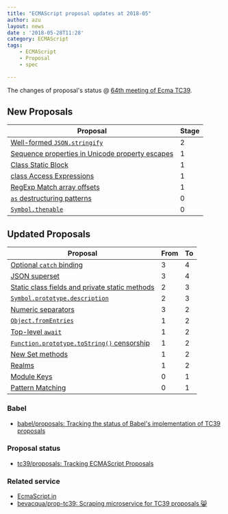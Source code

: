 ```yaml
---
title: "ECMAScript proposal updates at 2018-05"
author: azu
layout: news
date : '2018-05-28T11:28'
category: ECMAScript
tags:
    - ECMAScript
    - Proposal
    - spec

---
```



The changes of proposal's status @ [64th meeting of Ecma TC39](https://github.com/tc39/agendas/blob/master/2018/05.md).


## New Proposals

| Proposal                                                                                                                        | Stage |
| ------------------------------------------------------------------------------------------------------------------------------- | ----- |
| [Well-formed `JSON.stringify`](https://github.com/gibson042/ecma262-proposal-well-formed-stringify)                             | 2     |
| [Sequence properties in Unicode property escapes](https://github.com/mathiasbynens/proposal-regexp-unicode-sequence-properties) | 1     |
| [Class Static Block](https://github.com/rbuckton/proposal-class-static-block#readme)                                            | 1     |
| [class Access Expressions](https://github.com/rbuckton/proposal-class-access-expressions)                                       | 1     |
| [RegExp Match array offsets](https://github.com/rbuckton/proposal-regexp-match-offsets)                                         | 1     |
| [`as` destructuring patterns](https://github.com/zkat/proposal-as-patterns)                                                     | 0     |
| [`Symbol.thenable`](https://github.com/devsnek/proposal-symbol-thenable)                                                        | 0     |




## Updated Proposals

| Proposal                                                                                                                 | From  | To    |
| ------------------------------------------------------------------------------------------------------------------------ | ----- | ----- |
| [Optional `catch` binding](https://github.com/tc39/proposal-optional-catch-binding)                                      | 3     | 4     |
| [JSON superset](https://github.com/tc39/proposal-json-superset)                                                          | 3     | 4     |
| [Static class fields and private static methods](http://github.com/tc39/proposal-static-class-features/)                 | 2     | 3     |
| [`Symbol.prototype.description`](https://github.com/tc39/proposal-Symbol-description)                                    | 2     | 3     |
| [Numeric separators](https://github.com/tc39/proposal-numeric-separator)                                                 | 3     | 2     |
| [`Object.fromEntries`](https://github.com/bakkot/object-from-entries)                                                    | 1     | 2     |
| [Top-level `await`](https://github.com/tc39/proposal-top-level-await)                                                    | 1     | 2     |
| [`Function.prototype.toString()` censorship](https://github.com/domenic/proposal-function-prototype-tostring-censorship) | 1     | 2     |
| [New Set methods](https://github.com/tc39/set-methods)                                                                   | 1     | 2     |
| [Realms](https://github.com/caridy/proposal-realms)                                                                      | 1     | 2     |
| [Module Keys](https://github.com/mikesamuel/tc39-module-keys)                                                            | 0     | 1     |
| [Pattern Matching](https://github.com/tc39/proposal-pattern-matching)                                                    | 0     | 1     |


### Babel

- [babel/proposals: Tracking the status of Babel's implementation of TC39 proposals](https://github.com/babel/proposals "babel/proposals: Tracking the status of Babel&#39;s implementation of TC39 proposals")

### Proposal status

- [tc39/proposals: Tracking ECMAScript Proposals](https://github.com/tc39/proposals "tc39/proposals: Tracking ECMAScript Proposals")

### Related service

- [EcmaScript.in](http://ecmascript.in/)
- [bevacqua/prop-tc39: Scraping microservice for TC39 proposals 😸](https://github.com/bevacqua/prop-tc39 "bevacqua/prop-tc39: Scraping microservice for TC39 proposals 😸")
